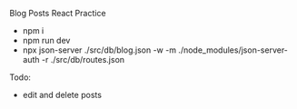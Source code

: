 Blog Posts React Practice

-   npm i
-   npm run dev
-   npx json-server ./src/db/blog.json -w -m ./node_modules/json-server-auth -r ./src/db/routes.json

Todo:

-   edit and delete posts
